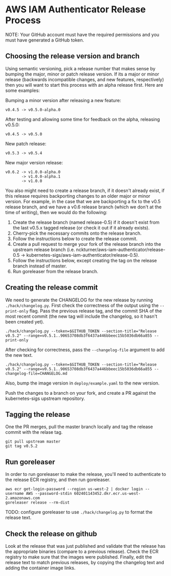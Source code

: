 # AWS IAM Authenticator Release Process

NOTE: Your GitHub account must have the required permissions and you must have generated a GitHub token.

## Choosing the release version and branch

Using semantic versioning, pick a release number that makes sense by bumping the major, minor or patch release version.  If its a major or minor release (backwards incompatible changes, and new features, respectively) then you will want to start this process with an alpha release first.  Here are some examples:

Bumping a minor version after releasing a new feature:
```
v0.4.5 -> v0.5.0-alpha.0
```

After testing and allowing some time for feedback on the alpha, releasing v0.5.0:
```
v0.4.5 -> v0.5.0
```

New patch release:
```
v0.5.3 -> v0.5.4
```

New major version release:
```
v0.6.2 -> v1.0.0-alpha.0
       -> v1.0.0-alpha.1
       -> v1.0.0
```

You also might need to create a release branch, if it doesn't already exist, if this release requires backporting changes to an older major or minor version.  For example, in the case that we are backporting a fix to the v0.5 release branch, and we have a v0.6 release branch (which we don't at the time of writing), then we would do the following: 

1. Create the release branch (named release-0.5) if it doesn't exist from the last v0.5.x tagged release (or check it out if it already exists).
2. Cherry-pick the necessary commits onto the release branch.
3. Follow the instructions below to create the release commit.
4. Create a pull request to merge your fork of the release branch into the upstream release branch (i.e. nckturner/aws-iam-authenticator/release-0.5 -> kubernetes-sigs/aws-iam-authenticator/release-0.5).
5. Follow the instructions below, except creating the tag on the release branch instead of master.
6. Run goreleaser from the release branch.

## Creating the release commit

We need to generate the CHANGELOG for the new release by running `./hack/changelog.py`.  First check the correctness of the output using the `--print-only` flag.  Pass the previous release tag, and the commit SHA of the most recent commit (the new tag will include the changelog, so it hasn't been created yet).

```
./hack/changelog.py --token=$GITHUB_TOKEN --section-title="Release v0.5.2" --range=v0.5.1..90653708db3f6437a446bbeec15b5036db66a855 --print-only
```

After checking for correctness, pass the `--changelog-file` argument to add the new text.
```
./hack/changelog.py --token=$GITHUB_TOKEN --section-title="Release v0.5.2" --range=v0.5.1..90653708db3f6437a446bbeec15b5036db66a855 --changelog-file=CHANGELOG.md
```

Also, bump the image version in `deploy/example.yaml` to the new version.

Push the changes to a branch on your fork, and create a PR against the kubernetes-sigs upstream repository.


## Tagging the release

One the PR merges, pull the master branch locally and tag the release commit with the relase tag.
```
git pull upstream master
git tag v0.5.2
```

## Run goreleaser

In order to run goreleaser to make the release, you'll need to authenticate to the release ECR registry, and then run goreleaser.

```
aws ecr get-login-password --region us-west-2 | docker login --username AWS --password-stdin 602401143452.dkr.ecr.us-west-2.amazonaws.com
goreleaser release --rm-dist
```

TODO: configure goreleaser to use `./hack/changelog.py` to format the release text.

## Check the release on github

Look at the release that was just published and validate that the release has the appropriate binaries (compare to a previous release).  Check the ECR registry to make sure that the images were published.  Finally, edit the release text to match previous releases, by copying the changelog text and adding the container image links.
